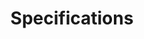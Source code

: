 ---
layout: default
sitemap: false
permalink: /specs
title: Specifications
redirect_to:  https://docs.google.com/spreadsheets/d/e/2PACX-1vQvcGhM-xXRX9WOxSVvCjJPslwIhNfOuq8ToRbuBL8WzHrm7UYjVv9zfP_1TuNulIEFX_RkAN-isRKU/pubhtml
---